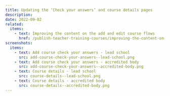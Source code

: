 ```yaml
---
title: Updating the ‘Check your answers’ and course details pages
description:
date: 2022-09-02
related:
  items:
    - text: Improving the content on the add and edit course flows
      href: /publish-teacher-training-courses/improving-the-content-on-the-add-and-edit-course-flows/
screenshots:
  items:
    - text: Add course check your answers - lead school
      src: add-course-check-your-answers--lead-school.png
    - text: Add course check your answers - accredited body
      src: add-course-check-your-answers--accredited-body.png
    - text: Course details - lead school
      src: course-details--lead-school.png
    - text: Course details - accredited body
      src: course-details--accredited-body.png
---
```

